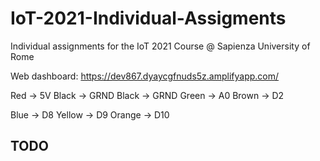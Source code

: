 # IoT-2021-Individual-Assigments
Individual assignments for the IoT 2021 Course @ Sapienza University of Rome

Web dashboard: https://dev867.dyaycgfnuds5z.amplifyapp.com/

Red -> 5V
Black -> GRND
Black -> GRND
Green -> A0 
Brown -> D2

Blue -> D8
Yellow -> D9
Orange -> D10

## TODO
